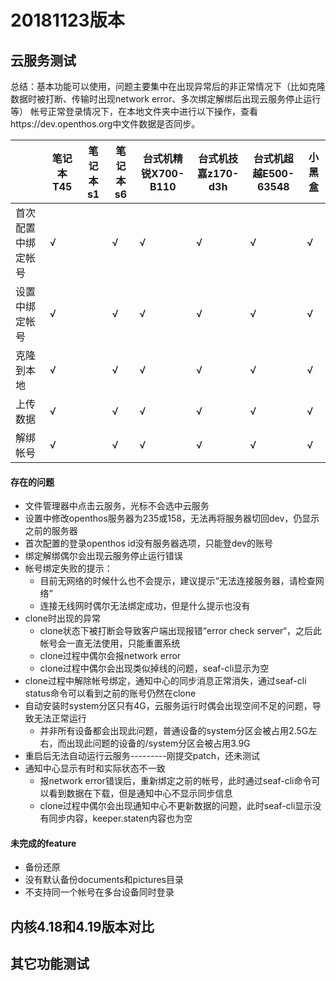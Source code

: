 # 20181123版本

## 云服务测试
总结：基本功能可以使用，问题主要集中在出现异常后的非正常情况下（比如克隆数据时被打断、传输时出现network error、多次绑定解绑后出现云服务停止运行等）
帐号正常登录情况下，在本地文件夹中进行以下操作，查看https://dev.openthos.org中文件数据是否同步。

||笔记本T45|笔记本s1|笔记本s6|台式机精锐X700-B110|台式机技嘉z170-d3h|台式机超越E500-63548|小黑盒|
|-----|-----|-----|-----|-----|-----|-----|-----|
|首次配置中绑定帐号|√||√|√|√|√|√|
|设置中绑定帐号|√||√|√|√|√|√|
|克隆到本地|√||√|√|√|√|√|
|上传数据|√||√|√|√|√|√|
|解绑帐号|√||√|√|√|√|√|

#### 存在的问题
- 文件管理器中点击云服务，光标不会选中云服务
- 设置中修改openthos服务器为235或158，无法再将服务器切回dev，仍显示之前的服务器
- 首次配置的登录openthos id没有服务器选项，只能登dev的账号
- 绑定解绑偶尔会出现云服务停止运行错误
- 帐号绑定失败的提示：
   - 目前无网络的时候什么也不会提示，建议提示“无法连接服务器，请检查网络“
   - 连接无线网时偶尔无法绑定成功，但是什么提示也没有
- clone时出现的异常
   - clone状态下被打断会导致客户端出现报错“error check server“，之后此帐号会一直无法使用，只能重置系统
   - clone过程中偶尔会报network error
   - clone过程中偶尔会出现类似掉线的问题，seaf-cli显示为空
- clone过程中解除帐号绑定，通知中心的同步消息正常消失，通过seaf-cli status命令可以看到之前的账号仍然在clone
- 自动安装时system分区只有4G，云服务运行时偶会出现空间不足的问题，导致无法正常运行
   - 并非所有设备都会出现此问题，普通设备的system分区会被占用2.5G左右，而出现此问题的设备的/system分区会被占用3.9G
- 重启后无法自动运行云服务---------刚提交patch，还未测试
- 通知中心显示有时和实际状态不一致
   - 报network error错误后，重新绑定之前的帐号，此时通过seaf-cli命令可以看到数据在下载，但是通知中心不显示同步信息
   - clone过程中偶尔会出现通知中心不更新数据的问题，此时seaf-cli显示没有同步内容，keeper.staten内容也为空

#### 未完成的feature
- 备份还原
- 没有默认备份documents和pictures目录
- 不支持同一个帐号在多台设备同时登录

## 内核4.18和4.19版本对比


## 其它功能测试
